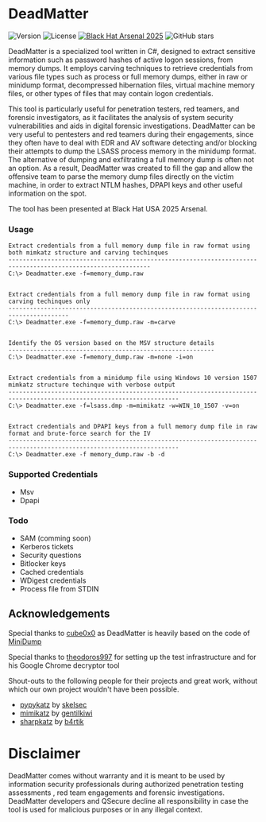 # DeadMatter

![Version](https://img.shields.io/badge/Version-0.9.5_Beta-darkblue.svg)
![License](https://img.shields.io/badge/License-BSD3-darkred.svg)
[![Black Hat Arsenal 2025](https://img.shields.io/badge/2025-Black%20Hat%20Arsenal-lightgrey.svg)](https://www.qsecure.global/presenting-deadmatter-a-new-approach-to-credential-extraction-at-black-hat-usa-2025)
![GitHub stars](https://img.shields.io/github/stars/qsecure-labs/DeadMatter)

DeadMatter is a specialized tool written in C#, designed to extract sensitive information such as password hashes of active logon sessions, from memory dumps. It employs carving techniques to retrieve credentials from various file types such as process or full memory dumps, either in raw or minidump format, decompressed hibernation files, virtual machine memory files, or other types of files that may contain logon credentials. 

This tool is particularly useful for penetration testers, red teamers, and forensic investigators, as it facilitates the analysis of system security vulnerabilities and aids in digital forensic investigations. DeadMatter can be very useful to pentesters and red teamers during their engagements, since they often have to deal with EDR and AV software detecting and/or blocking their attempts to dump the LSASS process memory in the minidump format. The alternative of dumping and exfiltrating a full memory dump is often not an option. As a result, DeadMatter was created to fill the gap and allow the offensive team to parse the memory dump files directly on the victim machine, in order to extract NTLM hashes, DPAPI keys and other useful information on the spot.

The tool has been presented at Black Hat USA 2025 Arsenal. 



### Usage

```
Extract credentials from a full memory dump file in raw format using both mimkatz structure and carving techinques
--------------------------------------------------------------------------------------------------------------
C:\> Deadmatter.exe -f=memory_dump.raw


Extract credentials from a full memory dump file in raw format using carving techinques only
---------------------------------------------------------------------------------------
C:\> Deadmatter.exe -f=memory_dump.raw -m=carve


Identify the OS version based on the MSV structure details
----------------------------------------------------------
C:\> Deadmatter.exe -f=memory_dump.raw -m=none -i=on


Extract credentials from a minidump file using Windows 10 version 1507 mimkatz structure techinque with verbose output
----------------------------------------------------------------------------------------------------------------------
C:\> Deadmatter.exe -f=lsass.dmp -m=mimikatz -w=WIN_10_1507 -v=on


Extract credentials and DPAPI keys from a full memory dump file in raw format and brute-force search for the IV
----------------------------------------------------------------------------------------------------------------------
C:\> Deadmatter.exe -f memory_dump.raw -b -d
```



### Supported Credentials

* Msv
* Dpapi



### Todo

* SAM (comming soon)
* Kerberos tickets
* Security questions
* Bitlocker keys
* Cached credentials
* WDigest credentials
* Process file from STDIN



## Acknowledgements

Special thanks to [cube0x0](https://twitter.com/cube0x0) as DeadMatter is heavily based on the code of [MiniDump](https://github.com/cube0x0/MiniDump)

Special thanks to [theodoros997](https://github.com/theodoros997/theodoros997) for setting up the test infrastructure and for his Google Chrome decryptor tool 

Shout-outs to the following people for their projects and great work, without which our own project wouldn't have been possible. 

* [pypykatz](https://github.com/skelsec/pypykatz) by [skelsec](https://twitter.com/SkelSec)
* [mimikatz](https://github.com/gentilkiwi/mimikatz/) by [gentilkiwi](https://twitter.com/gentilkiwi)
* [sharpkatz](https://github.com/b4rtik/SharpKatz) by [b4rtik](https://twitter.com/b4rtik)

# Disclaimer

DeadMatter comes without warranty and it is meant to be used by information security professionals during authorized penetration testing assessments , red team engagements and forensic investigations. DeadMatter developers and QSecure decline all responsibility in case the tool is used for malicious purposes or in any illegal context.
